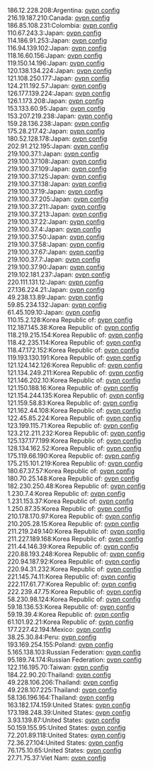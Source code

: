 186.12.228.208:Argentina: [ovpn config](vpn/186_12_228_208.ovpn)  
216.19.187.210:Canada: [ovpn config](vpn/216_19_187_210.ovpn)  
186.85.108.231:Colombia: [ovpn config](vpn/186_85_108_231.ovpn)  
110.67.243.3:Japan: [ovpn config](vpn/110_67_243_3.ovpn)  
114.186.91.253:Japan: [ovpn config](vpn/114_186_91_253.ovpn)  
116.94.139.102:Japan: [ovpn config](vpn/116_94_139_102.ovpn)  
118.16.60.156:Japan: [ovpn config](vpn/118_16_60_156.ovpn)  
119.150.14.196:Japan: [ovpn config](vpn/119_150_14_196.ovpn)  
120.138.134.224:Japan: [ovpn config](vpn/120_138_134_224.ovpn)  
121.108.250.177:Japan: [ovpn config](vpn/121_108_250_177.ovpn)  
124.211.192.57:Japan: [ovpn config](vpn/124_211_192_57.ovpn)  
126.177.139.224:Japan: [ovpn config](vpn/126_177_139_224.ovpn)  
126.1.173.208:Japan: [ovpn config](vpn/126_1_173_208.ovpn)  
153.133.60.95:Japan: [ovpn config](vpn/153_133_60_95.ovpn)  
153.207.219.238:Japan: [ovpn config](vpn/153_207_219_238.ovpn)  
159.28.136.238:Japan: [ovpn config](vpn/159_28_136_238.ovpn)  
175.28.217.42:Japan: [ovpn config](vpn/175_28_217_42.ovpn)  
180.52.128.178:Japan: [ovpn config](vpn/180_52_128_178.ovpn)  
202.91.212.195:Japan: [ovpn config](vpn/202_91_212_195.ovpn)  
219.100.37.1:Japan: [ovpn config](vpn/219_100_37_1.ovpn)  
219.100.37.108:Japan: [ovpn config](vpn/219_100_37_108.ovpn)  
219.100.37.109:Japan: [ovpn config](vpn/219_100_37_109.ovpn)  
219.100.37.125:Japan: [ovpn config](vpn/219_100_37_125.ovpn)  
219.100.37.138:Japan: [ovpn config](vpn/219_100_37_138.ovpn)  
219.100.37.19:Japan: [ovpn config](vpn/219_100_37_19.ovpn)  
219.100.37.205:Japan: [ovpn config](vpn/219_100_37_205.ovpn)  
219.100.37.211:Japan: [ovpn config](vpn/219_100_37_211.ovpn)  
219.100.37.213:Japan: [ovpn config](vpn/219_100_37_213.ovpn)  
219.100.37.22:Japan: [ovpn config](vpn/219_100_37_22.ovpn)  
219.100.37.4:Japan: [ovpn config](vpn/219_100_37_4.ovpn)  
219.100.37.50:Japan: [ovpn config](vpn/219_100_37_50.ovpn)  
219.100.37.58:Japan: [ovpn config](vpn/219_100_37_58.ovpn)  
219.100.37.67:Japan: [ovpn config](vpn/219_100_37_67.ovpn)  
219.100.37.7:Japan: [ovpn config](vpn/219_100_37_7.ovpn)  
219.100.37.90:Japan: [ovpn config](vpn/219_100_37_90.ovpn)  
219.102.181.237:Japan: [ovpn config](vpn/219_102_181_237.ovpn)  
220.111.131.12:Japan: [ovpn config](vpn/220_111_131_12.ovpn)  
27.136.224.21:Japan: [ovpn config](vpn/27_136_224_21.ovpn)  
49.238.13.89:Japan: [ovpn config](vpn/49_238_13_89.ovpn)  
59.85.234.132:Japan: [ovpn config](vpn/59_85_234_132.ovpn)  
61.45.109.10:Japan: [ovpn config](vpn/61_45_109_10.ovpn)  
110.15.2.128:Korea Republic of: [ovpn config](vpn/110_15_2_128.ovpn)  
112.187.145.38:Korea Republic of: [ovpn config](vpn/112_187_145_38.ovpn)  
118.219.215.154:Korea Republic of: [ovpn config](vpn/118_219_215_154.ovpn)  
118.42.235.114:Korea Republic of: [ovpn config](vpn/118_42_235_114.ovpn)  
118.47.172.152:Korea Republic of: [ovpn config](vpn/118_47_172_152.ovpn)  
119.193.130.191:Korea Republic of: [ovpn config](vpn/119_193_130_191.ovpn)  
121.124.142.126:Korea Republic of: [ovpn config](vpn/121_124_142_126.ovpn)  
121.134.249.211:Korea Republic of: [ovpn config](vpn/121_134_249_211.ovpn)  
121.146.202.10:Korea Republic of: [ovpn config](vpn/121_146_202_10.ovpn)  
121.150.188.16:Korea Republic of: [ovpn config](vpn/121_150_188_16.ovpn)  
121.154.244.135:Korea Republic of: [ovpn config](vpn/121_154_244_135.ovpn)  
121.159.58.83:Korea Republic of: [ovpn config](vpn/121_159_58_83.ovpn)  
121.162.44.108:Korea Republic of: [ovpn config](vpn/121_162_44_108.ovpn)  
122.45.85.224:Korea Republic of: [ovpn config](vpn/122_45_85_224.ovpn)  
123.199.115.71:Korea Republic of: [ovpn config](vpn/123_199_115_71.ovpn)  
123.212.211.232:Korea Republic of: [ovpn config](vpn/123_212_211_232.ovpn)  
125.137.177.199:Korea Republic of: [ovpn config](vpn/125_137_177_199.ovpn)  
128.134.162.52:Korea Republic of: [ovpn config](vpn/128_134_162_52.ovpn)  
175.119.66.190:Korea Republic of: [ovpn config](vpn/175_119_66_190.ovpn)  
175.215.101.219:Korea Republic of: [ovpn config](vpn/175_215_101_219.ovpn)  
180.67.37.57:Korea Republic of: [ovpn config](vpn/180_67_37_57.ovpn)  
180.70.25.148:Korea Republic of: [ovpn config](vpn/180_70_25_148.ovpn)  
182.230.250.48:Korea Republic of: [ovpn config](vpn/182_230_250_48.ovpn)  
1.230.7.4:Korea Republic of: [ovpn config](vpn/1_230_7_4.ovpn)  
1.231.153.37:Korea Republic of: [ovpn config](vpn/1_231_153_37.ovpn)  
1.250.87.35:Korea Republic of: [ovpn config](vpn/1_250_87_35.ovpn)  
210.178.170.97:Korea Republic of: [ovpn config](vpn/210_178_170_97.ovpn)  
210.205.28.15:Korea Republic of: [ovpn config](vpn/210_205_28_15.ovpn)  
211.219.249.140:Korea Republic of: [ovpn config](vpn/211_219_249_140.ovpn)  
211.227.189.168:Korea Republic of: [ovpn config](vpn/211_227_189_168.ovpn)  
211.44.146.39:Korea Republic of: [ovpn config](vpn/211_44_146_39.ovpn)  
220.88.193.248:Korea Republic of: [ovpn config](vpn/220_88_193_248.ovpn)  
220.94.187.92:Korea Republic of: [ovpn config](vpn/220_94_187_92.ovpn)  
220.94.31.232:Korea Republic of: [ovpn config](vpn/220_94_31_232.ovpn)  
221.145.74.11:Korea Republic of: [ovpn config](vpn/221_145_74_11.ovpn)  
222.117.61.77:Korea Republic of: [ovpn config](vpn/222_117_61_77.ovpn)  
222.239.47.75:Korea Republic of: [ovpn config](vpn/222_239_47_75.ovpn)  
58.230.98.124:Korea Republic of: [ovpn config](vpn/58_230_98_124.ovpn)  
59.18.136.53:Korea Republic of: [ovpn config](vpn/59_18_136_53.ovpn)  
59.19.39.4:Korea Republic of: [ovpn config](vpn/59_19_39_4.ovpn)  
61.101.92.21:Korea Republic of: [ovpn config](vpn/61_101_92_21.ovpn)  
177.227.42.194:Mexico: [ovpn config](vpn/177_227_42_194.ovpn)  
38.25.30.84:Peru: [ovpn config](vpn/38_25_30_84.ovpn)  
193.169.254.155:Poland: [ovpn config](vpn/193_169_254_155.ovpn)  
5.165.138.103:Russian Federation: [ovpn config](vpn/5_165_138_103.ovpn)  
95.189.74.174:Russian Federation: [ovpn config](vpn/95_189_74_174.ovpn)  
122.116.195.70:Taiwan: [ovpn config](vpn/122_116_195_70.ovpn)  
184.22.90.20:Thailand: [ovpn config](vpn/184_22_90_20.ovpn)  
49.228.106.206:Thailand: [ovpn config](vpn/49_228_106_206.ovpn)  
49.228.107.225:Thailand: [ovpn config](vpn/49_228_107_225.ovpn)  
58.136.196.164:Thailand: [ovpn config](vpn/58_136_196_164.ovpn)  
163.182.174.159:United States: [ovpn config](vpn/163_182_174_159.ovpn)  
173.198.248.39:United States: [ovpn config](vpn/173_198_248_39.ovpn)  
3.93.139.87:United States: [ovpn config](vpn/3_93_139_87.ovpn)  
50.159.155.95:United States: [ovpn config](vpn/50_159_155_95.ovpn)  
72.201.89.118:United States: [ovpn config](vpn/72_201_89_118.ovpn)  
72.36.27.104:United States: [ovpn config](vpn/72_36_27_104.ovpn)  
76.175.10.65:United States: [ovpn config](vpn/76_175_10_65.ovpn)  
27.71.75.37:Viet Nam: [ovpn config](vpn/27_71_75_37.ovpn)  
